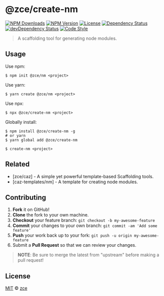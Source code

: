 # @zce/create-nm

[![NPM Downloads][downloads-img]][downloads-url]
[![NPM Version][version-img]][version-url]
[![License][license-img]][license-url]
[![Dependency Status][dependency-img]][dependency-url]
[![devDependency Status][devdependency-img]][devdependency-url]
[![Code Style][style-img]][style-url]

> A scaffolding tool for generating node modules.

## Usage

Use npm:

```shell
$ npm init @zce/nm <project>
```

Use yarn:

```shell
$ yarn create @zce/nm <project>
```

Use npx:

```shell
$ npx @zce/create-nm <project>
```

Globally install:

```shell
$ npm install @zce/create-nm -g
# or yarn
$ yarn global add @zce/create-nm
```

```shell
$ create-nm <project>
```

## Related

- [zce/caz] - A simple yet powerful template-based Scaffolding tools.
- [caz-templates/nm] - A template for creating node modules.

## Contributing

1. **Fork** it on GitHub!
2. **Clone** the fork to your own machine.
3. **Checkout** your feature branch: `git checkout -b my-awesome-feature`
4. **Commit** your changes to your own branch: `git commit -am 'Add some feature'`
5. **Push** your work back up to your fork: `git push -u origin my-awesome-feature`
6. Submit a **Pull Request** so that we can review your changes.

> **NOTE**: Be sure to merge the latest from "upstream" before making a pull request!

## License

[MIT](LICENSE) &copy; [zce](https://zce.me)



[downloads-img]: https://img.shields.io/npm/dm/@zce/create-nm
[downloads-url]: https://npmjs.org/package/@zce/create-nm
[version-img]: https://img.shields.io/npm/v/@zce/create-nm
[version-url]: https://npmjs.org/package/@zce/create-nm
[license-img]: https://img.shields.io/github/license/zce/@zce/create-nm
[license-url]: https://github.com/zce/@zce/create-nm/blob/master/LICENSE
[dependency-img]: https://img.shields.io/david/zce/@zce/create-nm
[dependency-url]: https://david-dm.org/zce/@zce/create-nm
[devdependency-img]: https://img.shields.io/david/dev/zce/@zce/create-nm
[devdependency-url]: https://david-dm.org/zce/@zce/create-nm?type=dev
[style-img]: https://img.shields.io/badge/code_style-standard-brightgreen
[style-url]: https://standardjs.com

